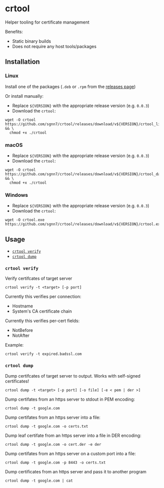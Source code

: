 # crtool
Helper tooling for certificate management

Benefits:
- Static binary builds
- Does not require any host tools/packages

## Installation

### Linux

Install one of the packages (`.deb` or `.rpm` from the [releases page](https://github.com/sgnn7/crtool/releases))

Or install manually:
- Replace `${VERSION}` with the appropriate release version (e.g. `0.0.3`)
- Download the `crtool`:
```sh-session
wget -O crtool https://github.com/sgnn7/crtool/releases/download/v${VERSION}/crtool_linux && \
  chmod +x ./crtool
```

### macOS

- Replace `${VERSION}` with the appropriate release version (e.g. `0.0.3`)
- Download the `crtool`:
```sh-session
wget -O crtool https://github.com/sgnn7/crtool/releases/download/v${VERSION}/crtool_darwin && \
  chmod +x ./crtool
```

### Windows

- Replace `${VERSION}` with the appropriate release version (e.g. `0.0.3`)
- Download the `crtool`:
```sh-session
wget -O crtool.exe https://github.com/sgnn7/crtool/releases/download/v${VERSION}/crtool.exe
```

## Usage

- [`crtool verify`](#crtool-verify)
- [`crtool dump`](#crtool-dump)

### `crtool verify`

Verify certifcates of target server

```sh-session
crtool verify -t <target> [-p port]
```

Currently this verifies per connection:
- Hostname
- System's CA certificate chain

Currently this verifies per-cert fields:
- NotBefore
- NotAfter

Example:
```sh-session
crtool verify -t expired.badssl.com
```

### `crtool dump`

Dump certifcates of target server to output. Works with self-signed certificates!

```sh-session
crtool dump -t <target> [-p port] [-o file] [-e < pem | der >]
```

Dump certifates from an https server to stdout in PEM encoding:
```sh-session
crtool dump -t google.com
```

Dump certifates from an https server into a file:
```sh-session
crtool dump -t google.com -o certs.txt
```

Dump leaf certifate from an https server into a file in DER encoding:
```sh-session
crtool dump -t google.com -o cert.der -e der
```

Dump certifates from an https server on a custom port into a file:
```sh-session
crtool dump -t google.com -p 8443 -o certs.txt
```

Dump certificates from an https server and pass it to another program
```sh-session
crtool dump -t google.com | cat
```
